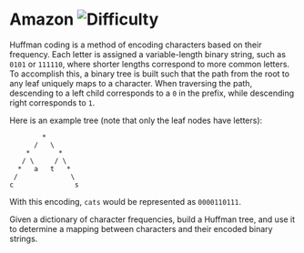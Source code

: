 # Amazon ![Difficulty](https://img.shields.io/badge/-EASY-green)
	
Huffman coding is a method of encoding characters based on their frequency. Each letter is assigned a variable-length binary string, such as `0101` or `111110`, where shorter lengths correspond to more common letters. To accomplish this, a binary tree is built such that the path from the root to any leaf uniquely maps to a character. When traversing the path, descending to a left child corresponds to a `0` in the prefix, while descending right corresponds to `1`.
	
Here is an example tree (note that only the leaf nodes have letters):
	
```
        *
      /   \
    *       *
   / \     / \
  *   a   t   *
 /             \
c               s
```
	
With this encoding, `cats` would be represented as `0000110111`.
	
Given a dictionary of character frequencies, build a Huffman tree, and use it to determine a mapping between characters and their encoded binary strings.
	
